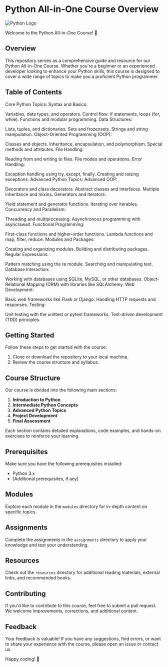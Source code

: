 # Python All-in-One Course Overview
![Python Logo](https://www.python.org/static/img/python-logo.png)

Welcome to the Python All-in-One Course! 🐍

## Overview

This repository serves as a comprehensive guide and resource for our Python All-in-One Course. Whether you're a beginner or an experienced developer looking to enhance your Python skills, this course is designed to cover a wide range of topics to make you a proficient Python programmer.

## Table of Contents

Core Python Topics:
Syntax and Basics:

Variables, data types, and operators.
Control flow: if statements, loops (for, while).
Functions and modular programming.
Data Structures:

Lists, tuples, and dictionaries.
Sets and frozensets.
Strings and string manipulation.
Object-Oriented Programming (OOP):

Classes and objects.
Inheritance, encapsulation, and polymorphism.
Special methods and attributes.
File Handling:

Reading from and writing to files.
File modes and operations.
Error Handling:

Exception handling using try, except, finally.
Creating and raising exceptions.
Advanced Python Topics:
Advanced OOP:

Decorators and class decorators.
Abstract classes and interfaces.
Multiple inheritance and mixins.
Generators and Iterators:

Yield statement and generator functions.
Iterating over iterables.
Concurrency and Parallelism:

Threading and multiprocessing.
Asynchronous programming with async/await.
Functional Programming:

First-class functions and higher-order functions.
Lambda functions and map, filter, reduce.
Modules and Packages:

Creating and organizing modules.
Building and distributing packages.
Regular Expressions:

Pattern matching using the re module.
Searching and manipulating text.
Database Interaction:

Working with databases using SQLite, MySQL, or other databases.
Object-Relational Mapping (ORM) with libraries like SQLAlchemy.
Web Development:

Basic web frameworks like Flask or Django.
Handling HTTP requests and responses.
Testing:

Unit testing with the unittest or pytest frameworks.
Test-driven development (TDD) principles.

## Getting Started

Follow these steps to get started with the course:

1. Clone or download the repository to your local machine.
2. Review the course structure and syllabus.

## Course Structure

Our course is divided into the following main sections:

1. **Introduction to Python**
2. **Intermediate Python Concepts**
3. **Advanced Python Topics**
4. **Project Development**
5. **Final Assessment**

Each section contains detailed explanations, code examples, and hands-on exercises to reinforce your learning.

## Prerequisites

Make sure you have the following prerequisites installed:

- Python 3.x
- [Additional prerequisites, if any]

## Modules

Explore each module in the `modules` directory for in-depth content on specific topics.

## Assignments

Complete the assignments in the `assignments` directory to apply your knowledge and test your understanding.

## Resources

Check out the `resources` directory for additional reading materials, external links, and recommended books.

## Contributing

If you'd like to contribute to this course, feel free to submit a pull request. We welcome improvements, corrections, and additional content.

## Feedback

Your feedback is valuable! If you have any suggestions, find errors, or want to share your experience with the course, please open an issue or contact us.

Happy coding! 🚀
